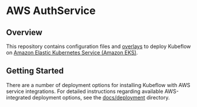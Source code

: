 # AWS AuthService

## Overview

This repository contains configuration files and [overlays](https://kubernetes.io/docs/tasks/manage-kubernetes-objects/kustomization/#bases-and-overlays) to deploy Kubeflow on [Amazon Elastic Kubernetes Service (Amazon EKS)](https://aws.amazon.com/eks/).

## Getting Started

There are a number of deployment options for installing Kubeflow with AWS service integrations. For detailed instructions regarding available AWS-integrated deployment options, see the [docs/deployment](docs/deployment) directory.
